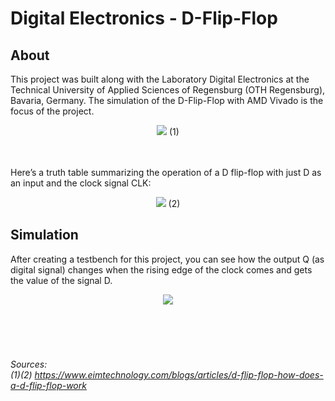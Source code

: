 # Digital Electronics - D-Flip-Flop
## About
<p>This project was built along with the Laboratory Digital Electronics at the Technical University of Applied Sciences of Regensburg (OTH Regensburg), Bavaria, Germany. The simulation of the D-Flip-Flop with AMD Vivado is the focus of the project.</p>

<div align="center">
    <img src="https://github.com/user-attachments/assets/f6424493-35f8-4951-8cda-2383450159d5"> (1)
</div>
<br>
<br>

<p>Here’s a truth table summarizing the operation of a D flip-flop with just D as an input and the clock signal CLK:</p>
<div align="center">
    <img src="https://github.com/user-attachments/assets/1dca5919-ada8-4bee-93af-bb60b925e9b0"> (2)
</div>

## Simulation
<p>After creating a testbench for this project, you can see how the output Q (as digital signal) changes when the rising edge of the clock comes and gets the value of the signal D.</p>




<div align="center">
    <img src="https://github.com/user-attachments/assets/aa3a659f-6cd1-417f-a313-2d9507349b07">
</div>
<br>
<br>
<br>
<br>

###### <p>Sources:<br>(1)(2) https://www.eimtechnology.com/blogs/articles/d-flip-flop-how-does-a-d-flip-flop-work</p>
